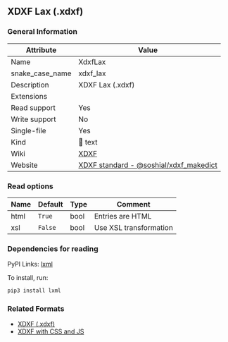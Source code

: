 ## XDXF Lax (.xdxf)

### General Information

| Attribute       | Value                                                                                                          |
| --------------- | -------------------------------------------------------------------------------------------------------------- |
| Name            | XdxfLax                                                                                                        |
| snake_case_name | xdxf_lax                                                                                                       |
| Description     | XDXF Lax (.xdxf)                                                                                               |
| Extensions      |                                                                                                                |
| Read support    | Yes                                                                                                            |
| Write support   | No                                                                                                             |
| Single-file     | Yes                                                                                                            |
| Kind            | 📝 text                                                                                                         |
| Wiki            | [XDXF](https://en.wikipedia.org/wiki/XDXF)                                                                     |
| Website         | [XDXF standard - @soshial/xdxf_makedict](https://github.com/soshial/xdxf_makedict/tree/master/format_standard) |

### Read options

| Name | Default | Type | Comment                |
| ---- | ------- | ---- | ---------------------- |
| html | `True`  | bool | Entries are HTML       |
| xsl  | `False` | bool | Use XSL transformation |

### Dependencies for reading

PyPI Links: [lxml](https://pypi.org/project/lxml)

To install, run:

```sh
pip3 install lxml
```

### Related Formats

- [XDXF (.xdxf)](./xdxf.md)
- [XDXF with CSS and JS](./xdxf_css.md)
